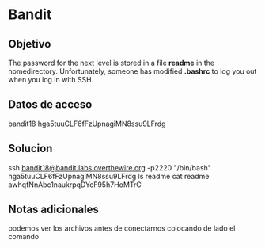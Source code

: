 # Bandit
## Objetivo
The password for the next level is stored in a file **readme** in the homedirectory. Unfortunately, someone has modified **.bashrc** to log you out when you log in with SSH.
## Datos de acceso
bandit18
hga5tuuCLF6fFzUpnagiMN8ssu9LFrdg

## Solucion

ssh bandit18@bandit.labs.overthewire.org -p2220 "/bin/bash"
hga5tuuCLF6fFzUpnagiMN8ssu9LFrdg
ls
readme
cat readme
awhqfNnAbc1naukrpqDYcF95h7HoMTrC

## Notas adicionales
podemos ver los archivos antes de conectarnos colocando de lado el comando

